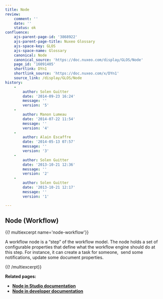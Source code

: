 ```yaml
---
title: Node
review:
    comment: ''
    date: ''
    status: ok
confluence:
    ajs-parent-page-id: '3868922'
    ajs-parent-page-title: Nuxeo Glossary
    ajs-space-key: GLOS
    ajs-space-name: Glossary
    canonical: Node
    canonical_source: 'https://doc.nuxeo.com/display/GLOS/Node'
    page_id: '16091405'
    shortlink: DYn1
    shortlink_source: 'https://doc.nuxeo.com/x/DYn1'
    source_link: /display/GLOS/Node
history:
    - 
        author: Solen Guitter
        date: '2014-09-23 16:24'
        message: ''
        version: '5'
    - 
        author: Manon Lumeau
        date: '2014-07-22 11:54'
        message: ''
        version: '4'
    - 
        author: Alain Escaffre
        date: '2014-05-13 07:57'
        message: ''
        version: '3'
    - 
        author: Solen Guitter
        date: '2013-10-21 12:36'
        message: ''
        version: '2'
    - 
        author: Solen Guitter
        date: '2013-10-21 12:17'
        message: ''
        version: '1'

---
```

## Node (Workflow)

{{! multiexcerpt name='node-workflow'}}

A workflow node is a &ldquo;step&rdquo; of the workflow model. The node holds a set of configurable properties that define what the workflow engine should do at this step. For instance, it can create a task for someone,&nbsp; send some notifications, update some document properties.

{{! /multiexcerpt}}

**Related pages:**

*   **[Node in Studio documentation](http://doc.nuxeo.com/x/IwGw)**
*   **[Node in developer documentation](http://doc.nuxeo.com/x/OwzF)**

&nbsp;

&nbsp;

&nbsp;

&nbsp;